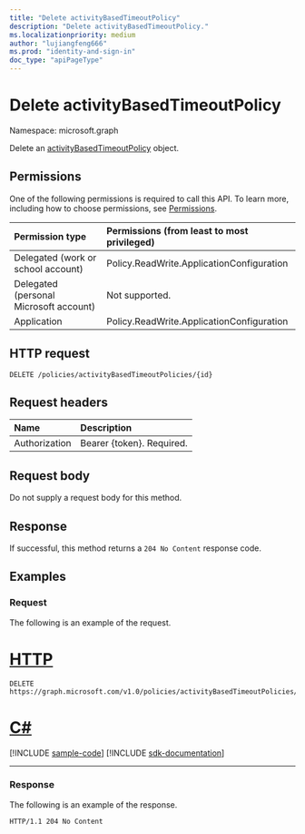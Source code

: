 ```yaml
---
title: "Delete activityBasedTimeoutPolicy"
description: "Delete activityBasedTimeoutPolicy."
ms.localizationpriority: medium
author: "lujiangfeng666"
ms.prod: "identity-and-sign-in"
doc_type: "apiPageType"
---
```


# Delete activityBasedTimeoutPolicy

Namespace: microsoft.graph



Delete an [activityBasedTimeoutPolicy](../resources/activitybasedtimeoutpolicy.md) object.

## Permissions

One of the following permissions is required to call this API. To learn more, including how to choose permissions, see [Permissions](/graph/permissions-reference).

| Permission type                        | Permissions (from least to most privileged) |
|:---------------------------------------|:--------------------------------------------|
| Delegated (work or school account)     | Policy.ReadWrite.ApplicationConfiguration |
| Delegated (personal Microsoft account) | Not supported. |
| Application                            | Policy.ReadWrite.ApplicationConfiguration |

## HTTP request

<!-- { "blockType": "ignored" } -->

```http
DELETE /policies/activityBasedTimeoutPolicies/{id}
```

## Request headers

| Name          | Description   |
|:--------------|:--------------|
| Authorization | Bearer {token}. Required. |

## Request body

Do not supply a request body for this method.

## Response

If successful, this method returns a `204 No Content` response code.

## Examples

### Request

The following is an example of the request.


# [HTTP](#tab/http)
<!-- {
  "blockType": "request",
  "name": "delete_activitybasedtimeoutpolicy"
}-->

```http
DELETE https://graph.microsoft.com/v1.0/policies/activityBasedTimeoutPolicies/{id}
```

# [C#](#tab/csharp)
[!INCLUDE [sample-code](../includes/snippets/csharp/delete-activitybasedtimeoutpolicy-csharp-snippets.md)]
[!INCLUDE [sdk-documentation](../includes/snippets/snippets-sdk-documentation-link.md)]

---

### Response

The following is an example of the response.

<!-- {
  "blockType": "response",
  "truncated": true
} -->

```http
HTTP/1.1 204 No Content
```

<!-- uuid: 16cd6b66-4b1a-43a1-adaf-3a886856ed98
2019-02-04 14:57:30 UTC -->
<!-- {
  "type": "#page.annotation",
  "description": "Delete activityBasedTimeoutPolicy",
  "keywords": "",
  "section": "documentation",
  "tocPath": ""
}-->

